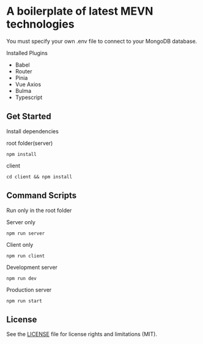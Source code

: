 # A boilerplate of latest MEVN technologies
You must specify your own .env file to connect to your MongoDB database. 

Installed Plugins
- Babel
- Router
- Pinia
- Vue Axios
- Bulma
- Typescript

## Get Started

Install dependencies

root folder(server)

``` npm install ```

client

``` cd client && npm install ```

## Command Scripts
Run only in the root folder


Server only

``` npm run server ```

Client only 

``` npm run client ```

Development server

``` npm run dev ```

Production server 

``` npm run start ```

## License
See the [LICENSE](LICENSE) file for license rights and limitations (MIT).
